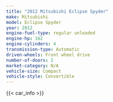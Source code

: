 ```yaml
---
title: "2012 Mitsubishi Eclipse Spyder"
make: Mitsubishi
model: Eclipse Spyder
year: 2012
engine-fuel-type: regular unleaded
engine-hp: 162
engine-cylinders: 4
transmission-type: Automatic
driven-wheels: Front wheel drive
number-of-doors: 2
market-category: N/A
vehicle-size: Compact
vehicle-style: Convertible
---
```


{{< car_info >}}
